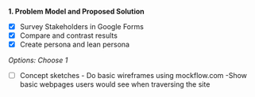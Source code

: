 **1. Problem Model and Proposed Solution**
- [x] Survey Stakeholders in Google Forms
- [x] Compare and contrast results
- [x] Create persona and lean persona

*Options: Choose 1*
- [ ] Concept sketches
      - Do basic wireframes using mockflow.com
      -Show basic webpages users would see when traversing the site

